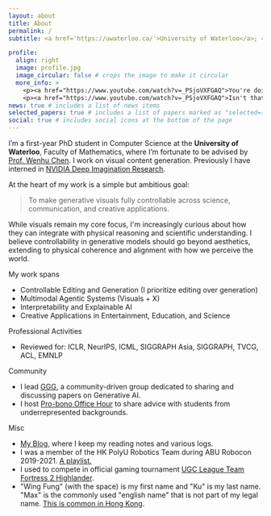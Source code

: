 ```yaml
---
layout: about
title: About
permalink: /
subtitle: <a href='https://uwaterloo.ca/'>University of Waterloo</a>; <a href='https://vectorinstitute.ai/'>Vector Institute</a>;

profile:
  align: right
  image: profile.jpg
  image_circular: false # crops the image to make it circular
  more_info: >
    <p><a href="https://www.youtube.com/watch?v=_PSjoVXFGAQ">You're doing what you love.</a></p>
    <p><a href="https://www.youtube.com/watch?v=_PSjoVXFGAQ">Isn't that enough?</a></p>
news: true # includes a list of news items
selected_papers: true # includes a list of papers marked as "selected={true}"
social: true # includes social icons at the bottom of the page
---
```


I’m a first-year PhD student in Computer Science at the **University of Waterloo**, Faculty of Mathematics, where I’m fortunate to be advised by [Prof. Wenhu Chen](https://wenhuchen.github.io/). I work on visual content generation. Previously I have interned in [NVIDIA Deep Imagination Research](https://research.nvidia.com/labs/dir/). 

At the heart of my work is a simple but ambitious goal:

> To make generative visuals fully controllable across science, communication, and creative applications.

While visuals remain my core focus, I'm increasingly curious about how they can integrate with physical reasoning and scientific understanding. I believe controllability in generative models should go beyond aesthetics, extending to physical coherence and alignment with how we perceive the world.

My work spans

- Controllable Editing and Generation (I prioritize editing over generation)
- Multimodal Agentic Systems (Visuals + X)
- Interpretability and Explainable AI
- Creative Applications in Entertainment, Education, and Science

Professional Activities

- Reviewed for: ICLR, NeurIPS, ICML, SIGGRAPH Asia, SIGGRAPH, TVCG, ACL, EMNLP

Community

- I lead [GGG](https://github.com/vinesmsuic/crisp-dl-read), a community-driven group dedicated to sharing and discussing papers on Generative AI.
- I host [Pro-bono Office Hour](https://forms.gle/x2cTvXhQw7Px2ojF8) to share advice with students from underrepresented backgrounds.

Misc

- [My Blog](https://vinesmsuic.github.io/), where I keep my reading notes and various logs.
- I was a member of the HK PolyU Robotics Team during ABU Robocon 2019-2021. [A playlist.](https://www.youtube.com/watch?v=SXdlHsDGMmI&list=PLnBb01qou_lcYCLSfbAs-lZ5BZOzWsfSt)
- I used to compete in official gaming tournament [UGC League Team Fortress 2 Highlander](https://www.ugcleague.com/home_tf2h.cfm).
- "Wing Fung" (with the space) is my first name and "Ku" is my last name. "Max" is the commonly used "english name" that is not
  part of my legal name. [This is common in Hong Kong](https://culturalatlas.sbs.com.au/hong-kong-culture/hong-kong-culture-naming#westernising-chinese-names).
